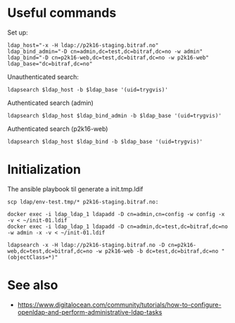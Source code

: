 # Useful commands

Set up:

    ldap_host="-x -H ldap://p2k16-staging.bitraf.no"
    ldap_bind_admin="-D cn=admin,dc=test,dc=bitraf,dc=no -w admin"
    ldap_bind="-D cn=p2k16-web,dc=test,dc=bitraf,dc=no -w p2k16-web"
    ldap_base="dc=bitraf,dc=no"

Unauthenticated search:

    ldapsearch $ldap_host -b $ldap_base '(uid=trygvis)'

Authenticated search (admin)

    ldapsearch $ldap_host $ldap_bind_admin -b $ldap_base '(uid=trygvis)'

Authenticated search (p2k16-web)

    ldapsearch $ldap_host $ldap_bind -b $ldap_base '(uid=trygvis)'

# Initialization

The ansible playbook til generate a init.tmp.ldif

    scp ldap/env-test.tmp/* p2k16-staging.bitraf.no:

    docker exec -i ldap_ldap_1 ldapadd -D cn=admin,cn=config -w config -x -v < ~/init-01.ldif
    docker exec -i ldap_ldap_1 ldapadd -D cn=admin,dc=test,dc=bitraf,dc=no -w admin -x -v < ~/init-01.ldif

    ldapsearch -x -H ldap://p2k16-staging.bitraf.no -D cn=p2k16-web,dc=test,dc=bitraf,dc=no -w p2k16-web -b dc=test,dc=bitraf,dc=no "(objectClass=*)"

# See also

* https://www.digitalocean.com/community/tutorials/how-to-configure-openldap-and-perform-administrative-ldap-tasks

